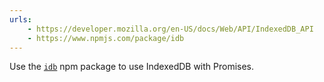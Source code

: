 ```yaml
---
urls:
    - https://developer.mozilla.org/en-US/docs/Web/API/IndexedDB_API
    - https://www.npmjs.com/package/idb
---
```


Use the [`idb`](https://www.npmjs.com/package/idb) npm package to use IndexedDB
with Promises.
